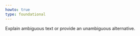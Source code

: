 ```yaml
---
howto: true
type: foundational
---
```


Explain ambiguous text or provide an unambiguous alternative.
